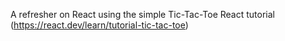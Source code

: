 A refresher on React using the simple Tic-Tac-Toe React tutorial (https://react.dev/learn/tutorial-tic-tac-toe)